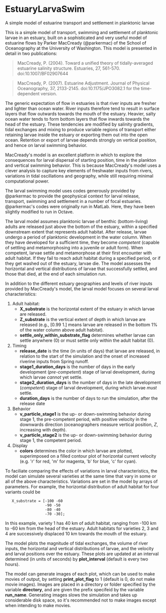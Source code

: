 # EstuaryLarvaSwim
A simple model of estuarine transport and settlement in planktonic larvae

This is a simple model of transport, swimming and settlement of planktonic larvae in an estuary, built on a sophisticated and very useful model of estuarine flows by Parker MacCready (@parkermac) of the School of Oceanography at the University of Washington. This model is presented in detail in two publications:

>MacCready, P. (2004). Toward a unified theory of tidally-averaged estuarine salinity structure. Estuaries, 27, 561-570. doi:10.1007/BF02907644

>MacCready, P. (2007). Estuarine Adjustment. Journal of Physical Oceanography, 37, 2133-2145. doi:10.1175/JPO3082.1
for the time-dependent version.

The generic expectation of flow in estuaries is that river inputs are fresher and lighter than ocean water. River inputs therefore tend to result in surface layers that flow outwards towards the mouth of the estuary. Heavier, salty ocean water tends to form bottom layers that flow inwards towards the head of the estuary. These tendencies are modified by salinity gradients, tidal exchanges and mixing to produce variable regions of transport either retaining larvae inside the estuary or exporting them out into the open ocean. Retention or export of larvae depends strongly on vertical position, and hence on larval swimming behavior.

MacCready's model is an excellent platform in which to explore the consequences for larval dispersal of starting position, time in the plankton and vertical swimming behavior. This is because MacCready's model uses a clever analysis to capture key elements of freshwater inputs from rivers, variations in tidal oscillations and geography, while still requiring minimal computational power. 

The larval swimming model uses codes generously provided by @parkermac to provide the geophysical context for larval release, transport, swimming and settlement in a number of focal estuaries. @parkermac's codes were originally run in MatLab. Here, they have been slightly modified to run in Octave. 

The larval model assumes planktonic larvae of benthic (bottom-living) adults are released just above the bottom of the estuary, within a specified downstream extent that represents adult habitat. After release, larvae undergo a period of planktonic development in the water column. When they have developed for a sufficient time, they become *competent* (capable of settling and metamorphosing into a juvenile or adult form). When competent, larvae settle and metamorphose at their first encounter with adult habitat. If they fail to reach adult habitat during a specified period, or if they get washed out of the estuary, larvae die. The model assesses the horizontal and vertical distributions of larvae that successfully settled, and those that died, at the end of each simulation run.

In addition to the different estuary geographies and levels of river inputs provided by MacCready's model, the larval model focuses on several larval characteristics:

1. Adult habitat:
   - **X_substrate** is the horizontal extent of the estuary in which larvae are released.
   - **Z_substrate** is the vertical extent of depth in which larvae are released (e.g., [0.99 1.] means larvae are released in the bottom 1% of the water column above adult habitat).
   - **settle_only_within_substrate_flag** determines whether larvae can settle anywhere (0) or must settle only within the adult habitat (0).
2. Timing
   - **release_date** is the time (in units of days) that larvae are released, in relation to the start of the simulation and the onset of increased riverine inputs from Spring runoff.
   - **stage1_duration_days** is the number of days in the early development (*pre-competent*) stage of larval development, during which larvae *cannot* yet settle.
   - **stage2_duration_days** is the number of days in the late development (*competent*) stage of larval development, during which larvae *must* settle.
   - **duration_days** is the number of days to run the simulation, after the release date
3. Behavior
   - **v_particle_stage1** is the up- or down-swimming behavior during stage 1, the pre-competent period, with positive velocity in the downwards direction (oceanographers measure vertical position, *Z*, increasing with depth).
   - **v_particle_stage2** is the up- or down-swimming behavior during stage 1, the competent period.
4. Display
   - **colors** determines the color in which larvae are plotted, superimposed on a filled contour plot of horizontal current velocity (e.g. 'r' for red, 'm' for magenta, 'b' for blue, 'c' for cyan).

To faciliate comparing the effects of variations in larval characteristics, the model can simulate several varieties at the same time that vary in some or all of the above characteristics. Variations are set in the model by arrays of parameters. For example, the horizontal distribution of adult habitat for four variants could be

       X_substrate = [-100 -60
                      -90 -50
                      -80 -40
                      -70 -30];  

In this example, variety 1 has 40 km of adult habitat, ranging from -100 km to -60 km from the head of the estuary. Adult habitats for varieties 2, 3 and 4 are successively displaced 10 km towards the mouth of the estuary.

The model plots the magnitude of tidal exchanges, the volume of river inputs, the horizontal and vertical distributions of larvae, and the velocity and larval positions over the estuary. These plots are updated at an interval determined (in units of seconds) by **plot_interval** (default is every two hours).

The model can generate images of each plot, which can be used to make movies of output, by setting **print_plot_flag** to 1 (default is 0, do not make movie images). Images are placed in a directory or folder specified by the variable **directory**, and are given the prefix specifeid by the variable **run_name**. Generating images slows the simulation and takes up considerable disk space, so it's recommended not to make images except when intending to make movies.


